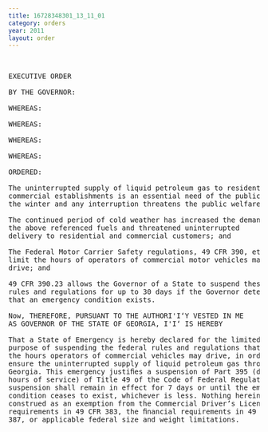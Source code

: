 ```yaml
---
title: 16728348301_13_11_01
category: orders
year: 2011
layout: order
---
```


<pre> 

EXECUTIVE ORDER

BY THE GOVERNOR:

WHEREAS:

WHEREAS:

WHEREAS:

WHEREAS:

ORDERED:

The uninterrupted supply of liquid petroleum gas to residential and
commercial establishments is an essential need of the public during
the winter and any interruption threatens the public welfare; and

The continued period of cold weather has increased the demand for
the above referenced fuels and threatened uninterrupted
delivery to residential and commercial customers; and

The Federal Motor Carrier Safety regulations, 49 CFR 390, et seq.,
limit the hours of operators of commercial motor vehicles may
drive; and

49 CFR 390.23 allows the Governor of a State to suspend these
rules and regulations for up to 30 days if the Governor determines
that an emergency condition exists.

Now, THEREFORE, PURSUANT TO THE AUTHORI'I‘Y VESTED IN ME
AS GOVERNOR OF THE STATE OF GEORGIA, I'I‘ IS HEREBY

That a State of Emergency is hereby declared for the limited
purpose of suspending the federal rules and regulations that limit
the hours operators of commercial vehicles may drive, in order to
ensure the uninterrupted supply of liquid petroleum gas throughout
Georgia. This emergency justiﬁes a suspension of Part 395 (drivers’
hours of service) of Title 49 of the Code of Federal Regulations. The
suspension shall remain in effect for 7 days or until the emergency
condition ceases to exist, whichever is less. Nothing herein shall be
construed as an exemption from the Commercial Driver’s License
requirements in 49 CFR 383, the ﬁnancial requirements in 49 CFR
387, or applicable federal size and weight limitations.

</pre>

